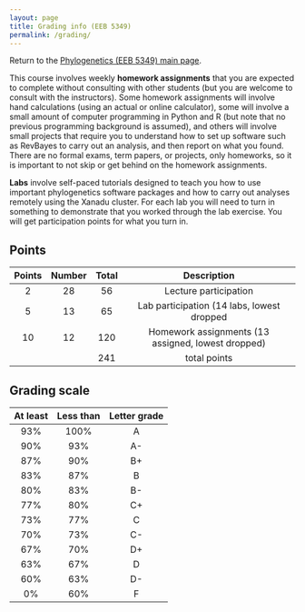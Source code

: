 ```yaml
---
layout: page
title: Grading info (EEB 5349)
permalink: /grading/
---
```

Return to the [Phylogenetics (EEB 5349) main page](/phylogenetics2022/).

This course involves weekly **homework assignments** that you are expected to complete without consulting with other students (but you are welcome to consult with the instructors). Some homework assignments will involve hand calculations (using an actual or online calculator), some will involve a small amount of computer programming in Python and R (but note that no previous programming background is assumed), and others will involve small projects that require you to understand how to set up software such as RevBayes to carry out an analysis, and then report on what you found. There are no formal exams, term papers, or projects, only homeworks, so it is important to not skip or get behind on the homework assignments. 

**Labs** involve self-paced tutorials designed to teach you how to use important phylogenetics software packages and how to carry out analyses remotely using the Xanadu cluster. For each lab you will need to turn in something to demonstrate that you worked through the lab exercise. You will get participation points for what you turn in.

## Points

| Points    | Number | Total  | Description                                         |
| :-------: | :----: | :----: | :-------------------------------------------------: |
|     2     |   28   |   56   | Lecture participation                               |
|     5     |   13   |   65   | Lab participation (14 labs, lowest dropped          |
|    10     |   12   |  120   | Homework assignments (13 assigned, lowest dropped)  | 
|           |        |  241   | total points                                        |

## Grading scale

At least | Less than | Letter grade  
:------: | :-------: | :----------:
   93%   |    100%   |      A 
   90%   |     93%   |      A- 
   87%   |     90%   |      B+
   83%   |     87%   |      B
   80%   |     83%   |      B-
   77%   |     80%   |      C+
   73%   |     77%   |      C
   70%   |     73%   |      C-
   67%   |     70%   |      D+
   63%   |     67%   |      D
   60%   |     63%   |      D-
    0%   |     60%   |      F
